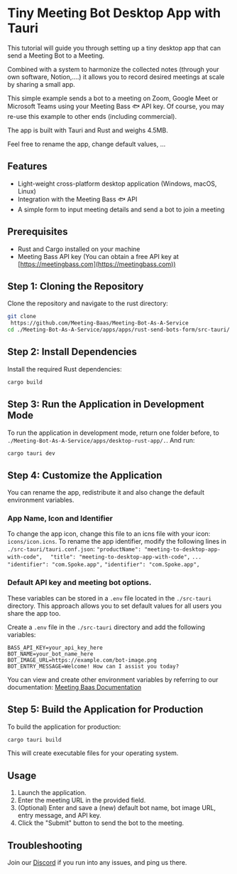 # Tiny Meeting Bot Desktop App with Tauri

This tutorial will guide you through setting up a tiny desktop app that can send a Meeting Bot to a Meeting.

Combined with a system to harmonize the collected notes (through your own software, Notion,....) it allows you to record desired meetings at scale by sharing a small app.

This simple example sends a bot to a meeting on Zoom, Google Meet or Microsoft Teams using your Meeting Bass 🐟 API key.
Of course, you may re-use this example to other ends (including commercial).

The app is built with Tauri and Rust and weighs 4.5MB.

Feel free to rename the app, change default values, ...

## Features

- Light-weight cross-platform desktop application (Windows, macOS, Linux)
- Integration with the Meeting Bass 🐟 API
- A simple form to input meeting details and send a bot to join a meeting

## Prerequisites

- Rust and Cargo installed on your machine
- Meeting Bass API key (You can obtain a free API key at [https://meetingbass.com](https://meetingbass.com))

## Step 1: Cloning the Repository

Clone the repository and navigate to the rust directory:

```bash
git clone
 https://github.com/Meeting-Baas/Meeting-Bot-As-A-Service
cd ./Meeting-Bot-As-A-Service/apps/apps/rust-send-bots-form/src-tauri/
```

## Step 2: Install Dependencies

Install the required Rust dependencies:

```bash
cargo build
```

## Step 3: Run the Application in Development Mode

To run the application in development mode, return one folder before, to `./Meeting-Bot-As-A-Service/apps/desktop-rust-app/.`.
And run:

```bash
cargo tauri dev
```

## Step 4: Customize the Application

You can rename the app, redistribute it and also change the default environment variables.

### App Name, Icon and Identifier

To change the app icon, change this file to an icns file with your icon: `icons/icon.icns`.
To rename the app identifier, modify the following lines in `./src-tauri/tauri.conf.json`:
`"productName": "meeting-to-desktop-app-with-code", `
` "title": "meeting-to-desktop-app-with-code",`
`... `
`"identifier": "com.Spoke.app",`
`"identifier": "com.Spoke.app",`

### Default API key and meeting bot options.

These variables can be stored in a `.env` file located in the `./src-tauri` directory.
This approach allows you to set default values for all users you share the app too.

Create a `.env` file in the `./src-tauri` directory and add the following variables:

```
BASS_API_KEY=your_api_key_here
BOT_NAME=your_bot_name_here
BOT_IMAGE_URL=https://example.com/bot-image.png
BOT_ENTRY_MESSAGE=Welcome! How can I assist you today?
```

You can view and create other environment variables by referring to our documentation:
[Meeting Baas Documentation](https://doc.meetingbaas.com/)

## Step 5: Build the Application for Production

To build the application for production:

```bash
cargo tauri build
```

This will create executable files for your operating system.

## Usage

1. Launch the application.
2. Enter the meeting URL in the provided field.
3. (Optional) Enter and save a (new) default bot name, bot image URL, entry message, and API key.
4. Click the "Submit" button to send the bot to the meeting.

## Troubleshooting

Join our [Discord](https://discord.gg/dsvFgDTr6c) if you run into any issues, and ping us there.
